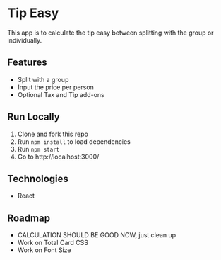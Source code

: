 # Tip Easy

This app is to calculate the tip easy between splitting with the group or individually.

## Features

- Split with a group
- Input the price per person
- Optional Tax and Tip add-ons

## Run Locally

1. Clone and fork this repo
2. Run `npm install` to load dependencies
3. Run `npm start`
4. Go to http://localhost:3000/

## Technologies

- React

## Roadmap

- CALCULATION SHOULD BE GOOD NOW, just clean up
- Work on Total Card CSS
- Work on Font Size
